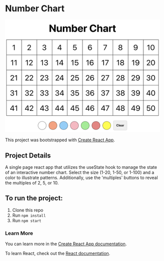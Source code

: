 # Number Chart

![NumberChart](public/screenshot.png)

This project was bootstrapped with [Create React App](https://github.com/facebook/create-react-app).

## Project Details

A single page react app that utilizes the useState hook to manage the state of an interactive number chart. Select the size (1-20, 1-50, or 1-100) and a color to illustrate patterns. Additionally, use the 'multiples' buttons to reveal the multiples of 2, 5, or 10.

## To run the project:

1. Clone this repo
2. Run `npm install`
3. Run `npm start`

### Learn More

You can learn more in the [Create React App documentation](https://facebook.github.io/create-react-app/docs/getting-started).

To learn React, check out the [React documentation](https://reactjs.org/).
